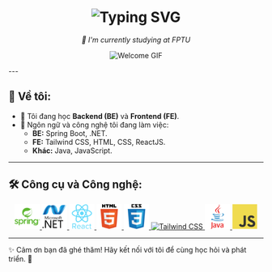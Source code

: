<h1 align="center">
  <img src="https://readme-typing-svg.demolab.com?font=Fira+Code&size=30&duration=2000&pause=500&color=00FF00&center=true&vCenter=true&multiline=true&width=435&lines=I'm+Phuc+Hau" alt="Typing SVG">
</h1>

<p align="center">
  <em>📌 I'm currently studying at FPTU</em>
</p>
<p align="center">
  <img src="https://media1.tenor.com/m/exlorz1EKrAAAAAd/memedeck-nft.gif" alt="Welcome GIF">
</p>
---

## 🌟 Về tôi:
- 🔭 Tôi đang học **Backend (BE)** và **Frontend (FE)**.
- 🌱 Ngôn ngữ và công nghệ tôi đang làm việc:
  - **BE:** Spring Boot, .NET.
  - **FE:** Tailwind CSS, HTML, CSS, ReactJS.
  - **Khác:** Java, JavaScript.

---

## 🛠️ Công cụ và Công nghệ:

<p align="center">
  <a href="https://spring.io/" target="_blank" rel="noreferrer">
    <img src="https://raw.githubusercontent.com/devicons/devicon/master/icons/spring/spring-original-wordmark.svg" alt="Spring Boot" width="50" height="50"/>
  </a>
  <a href="https://dotnet.microsoft.com/" target="_blank" rel="noreferrer">
    <img src="https://raw.githubusercontent.com/devicons/devicon/master/icons/dot-net/dot-net-original-wordmark.svg" alt=".NET" width="50" height="50"/>
  </a>
  <a href="https://reactjs.org/" target="_blank" rel="noreferrer">
    <img src="https://raw.githubusercontent.com/devicons/devicon/master/icons/react/react-original-wordmark.svg" alt="ReactJS" width="50" height="50"/>
  </a>
  <a href="https://www.w3.org/html/" target="_blank" rel="noreferrer">
    <img src="https://raw.githubusercontent.com/devicons/devicon/master/icons/html5/html5-original-wordmark.svg" alt="HTML" width="50" height="50"/>
  </a>
  <a href="https://www.w3schools.com/css/" target="_blank" rel="noreferrer">
    <img src="https://raw.githubusercontent.com/devicons/devicon/master/icons/css3/css3-original-wordmark.svg" alt="CSS" width="50" height="50"/>
  </a>
  <a href="https://tailwindcss.com/" target="_blank" rel="noreferrer">
    <img src="https://raw.githubusercontent.com/tailwindlabs/tailwindcss/master/.github/logo-dark.svg" alt="Tailwind CSS" width="50" height="50"/>
  </a>
  <a href="https://www.java.com/" target="_blank" rel="noreferrer">
    <img src="https://raw.githubusercontent.com/devicons/devicon/master/icons/java/java-original-wordmark.svg" alt="Java" width="50" height="50"/>
  </a>
  <a href="https://www.javascript.com/" target="_blank" rel="noreferrer">
    <img src="https://raw.githubusercontent.com/devicons/devicon/master/icons/javascript/javascript-original.svg" alt="JavaScript" width="50" height="50"/>
  </a>
</p>

---

✨ Cảm ơn bạn đã ghé thăm! Hãy kết nối với tôi để cùng học hỏi và phát triển. 🚀
